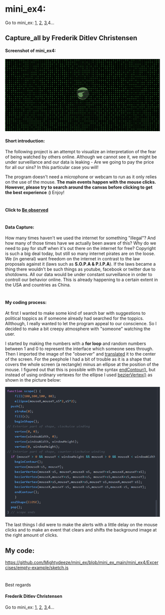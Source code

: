 # mini_ex4:
Go to mini_ex:
[1](https://github.com/Mightydeeze/mini_ex/tree/mini_ex_main/mini_ex1),
[2](https://github.com/Mightydeeze/mini_ex/tree/mini_ex_main/mini_ex2),
[3](https://github.com/Mightydeeze/mini_ex/tree/mini_ex_main/mini_ex3),4...
## Capture_all by Frederik Ditlev Christensen
#### Screenshot of mini_ex4:
![alt text](screenshot.png "Ones and zeros")
#### Short introduction:
The following project is an attempt to visualize an interpretation of the fear of being watched by others online. Although we cannot see it, we might be under surveillance and our data is leaking - Are we going to pay the price for all our sins? In this particular case you will!

The program doesn't need a microphone or webcam to run as it only relies on the use of the mouse. **The main events happen with the mouse clicks. However, please try to search around the canvas before clicking to get the best experience :)** Enjoy!
#
#### Click to [Be observed](https://rawgit.com/Mightydeeze/mini_ex/mini_ex_main/mini_ex4/Excercises/empty-example/index.html)
#
#### Data Capture:
How many times haven't we used the internet for something "illegal"? And how many of those times have we actually been aware of this? Why do we need to pay for stuff when it's out there on the internet for free? Copyright is such a big deal today, but still so many internet pirates are on the loose. We (in general) want freedom on the internet in contrast to the law proposals against it (laws such as **S.O.P.A & P.I.P.A**). If the laws became a thing there wouldn't be such things as youtube, facebook or twitter due to shotdowns. All our data would be under constant surveillance in order to controll our behavior online. This is already happening to a certain extent in the USA and countries as China.
#
#### My coding process:
At first I wanted to make some kind of search bar with suggestions to political toppics as if someone already had searched for the toppics. Allthough, I really wanted to let the program appeal to our conscience. So I decided to make a bit creepy atmosphere with "someone" watching the user. 

I started by making the numbers with a **for loop** and random numbers between 1 and 0 to represent the interface which someone sees through. Then I imported the image of the "observer" and [translated](https://p5js.org/reference/#/p5/translate) it to the center of the screen. For the peephole I had a bit of trouble as it is a shape that covers the whole screen (a rectangle) minus an ellipse at the position of the mouse. I figured out that this is possible with the syntax [endContour()](https://p5js.org/reference/#/p5/endContour), but instead of using ordinary vertexes for the ellipse I used [bezierVertex()](https://p5js.org/reference/#/p5/bezierVertex) as shown in the picture below:

![alt text](peephole.png "Peephole / scope")

The last things I did were to make the alerts with a little delay on the mouse clicks and to make an event that clears and shifts the background image at the right amount of clicks.

## My code:
https://github.com/Mightydeeze/mini_ex/blob/mini_ex_main/mini_ex4/Excercises/empty-example/sketch.js
  #
 Best regards 
#### Frederik Ditlev Christensen

Go to mini_ex:
[1](https://github.com/Mightydeeze/mini_ex/tree/mini_ex_main/mini_ex1),
[2](https://github.com/Mightydeeze/mini_ex/tree/mini_ex_main/mini_ex2),
[3](https://github.com/Mightydeeze/mini_ex/tree/mini_ex_main/mini_ex3),4...
